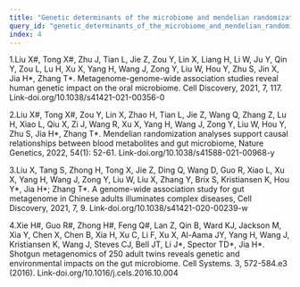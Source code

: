 ```yaml
---
title: "Genetic determinants of the microbiome and mendelian randomization"
query_id: "genetic_determinants_of_the_microbiome_and_mendelian_randomization"
index: 4
---
```


1.Liu X#, Tong X#, Zhu J, Tian L, Jie Z, Zou Y, Lin X, Liang H, Li W, Ju Y, Qin Y, Zou L, Lu H, Xu X, Yang H, Wang J, Zong Y, Liu W, Hou Y, Zhu S, Jin X, Jia H*, Zhang T*. Metagenome-genome-wide association studies reveal human genetic impact on the oral microbiome. Cell Discovery, 2021, 7, 117. Link-doi.org/10.1038/s41421-021-00356-0

2.Liu X#, Tong X#, Zou Y, Lin X, Zhao H, Tian L, Jie Z, Wang Q, Zhang Z, Lu H, Xiao L, Qiu X, Zi J, Wang R, Xu X, Yang H, Wang J, Zong Y, Liu W, Hou Y, Zhu S, Jia H*, Zhang T*. Mendelian randomization analyses support causal relationships between blood metabolites and gut microbiome, Nature Genetics, 2022, 54(1): 52-61. Link-doi.org/10.1038/s41588-021-00968-y

3.Liu X, Tang S, Zhong H, Tong X, Jie Z, Ding Q, Wang D, Guo R, Xiao L, Xu X, Yang H, Wang J, Zong Y, Liu W, Liu X, Zhang Y, Brix S, Kristiansen K, Hou Y*, Jia H*; Zhang T*. A genome-wide association study for gut metagenome in Chinese adults illuminates complex diseases, Cell Discovery, 2021, 7, 9. Link-doi.org/10.1038/s41421-020-00239-w

4.Xie H#, Guo R#, Zhong H#, Feng Q#, Lan Z, Qin B, Ward KJ, Jackson M, Xia Y, Chen X, Chen B, Xia H, Xu C, Li F, Xu X, Al-Aama JY, Yang H, Wang J, Kristiansen K, Wang J, Steves CJ, Bell JT, Li J*, Spector TD*, Jia H*. Shotgun metagenomics of 250 adult twins reveals genetic and environmental impacts on the gut microbiome. Cell Systems. 3, 572-584.e3 (2016). Link-doi.org/10.1016/j.cels.2016.10.004
